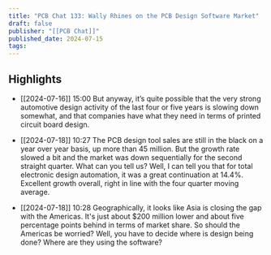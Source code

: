 ```yaml
---
title: "PCB Chat 133: Wally Rhines on the PCB Design Software Market"
draft: false
publisher: "[[PCB Chat]]"
published_date: 2024-07-15
tags:
---
```



## Highlights
* [[2024-07-16]] 15:00  But anyway, it’s quite possible that the very strong automotive design activity of the last four or five years is slowing down somewhat, and that companies have what they need in terms of printed circuit board design.

* [[2024-07-18]] 10:27  The PCB design tool sales are still in the black on a year over year basis, up more than 45 million. But the growth rate slowed a bit and the market was down sequentially for the second straight quarter. What can you tell us? Well, I can tell you that for total electronic design automation, it was a great continuation at 14.4%. Excellent growth overall, right in line with the four quarter moving average.

* [[2024-07-18]] 10:28  Geographically, it looks like Asia is closing the gap with the Americas. It's just about $200 million lower and about five percentage points behind in terms of market share. So should the Americas be worried? Well, you have to decide where is design being done? Where are they using the software?

